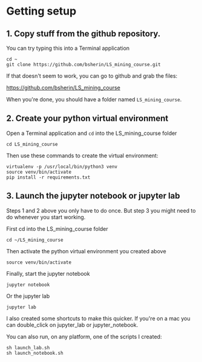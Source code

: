 # Getting setup

## 1. Copy stuff from the github repository. 

You can try typing this into a Terminal application

```
cd ~
git clone https://github.com/bsherin/LS_mining_course.git
```

If that doesn't seem to work, you can go to github and grab the files:

https://github.com/bsherin/LS_mining_course

When you're done, you should have a folder named `LS_mining_course`.

## 2. Create your python virtual environment

Open a Terminal application and `cd` into the LS_mining_course folder

```
cd LS_mining_course
```

Then use these commands to create the virtual environment:

```
virtualenv -p /usr/local/bin/python3 venv
source venv/bin/activate
pip install -r requirements.txt
```

## 3. Launch the jupyter notebook or jupyter lab

Steps 1 and 2 above you only have to do once. But step 3 you might need to do
whenever you start working.

First cd into the LS_mining_course folder

```
cd ~/LS_mining_course

```

Then activate the python virtual environment you created above

```
source venv/bin/activate
```

Finally, start the jupyter notebook

```
jupyter notebook
```

Or the jupyter lab

```
jupyter lab
```

I also created some shortcuts to make this quicker.
If you're on a mac you can double_click on jupyter_lab or jupyter_notebook.

You can also run, on any platform, one of the scripts I created:

```
sh launch_lab.sh
sh launch_notebook.sh
```



